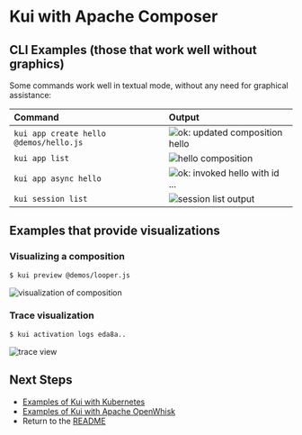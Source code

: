 # Kui with Apache Composer

## CLI Examples (those that work well without graphics)<a name='cli-examples'></a>

Some commands work well in textual mode, without any need for
graphical assistance:

|Command                               | Output                        |
|:-------------------------------------|:------------------------------|
|`kui app create hello @demos/hello.js`|![ok: updated composition hello](https://ibm.box.com/shared/static/6mz8xvdw3wbldh7o111cuu7gnh1kwss4.png)|
|`kui app list`                        |![hello            composition](https://ibm.box.com/shared/static/w8m0jigs07bv59a7pl3lf3phwj27orwj.png)|
|`kui app async hello`                 |![ok: invoked hello with id ...](https://ibm.box.com/shared/static/b646dsiqylqv4b9wom6tj8xquitdkf27.png)|
|`kui session list`                    |![session list output](https://ibm.box.com/shared/static/hym083s3zt6oe1byyapxu0ap5xzhom37.png)|

## Examples that provide visualizations<a name='visualizations'></a>

### Visualizing a composition

```bash
$ kui preview @demos/looper.js
```
![visualization of composition](https://ibm.box.com/shared/static/xantjhxwwm0zmp31kckh8s0fe07gawew.png)

### Trace visualization

```bash
$ kui activation logs eda8a..
```
![trace view](https://ibm.box.com/shared/static/1gga6iqforftnn3zdnz3dyj4875cp539.png)


## Next Steps

- [Examples of Kui with Kubernetes](./kubernetes.md)
- [Examples of Kui with Apache OpenWhisk](./openwhisk.md)
- Return to the [README](../../../README.md)
